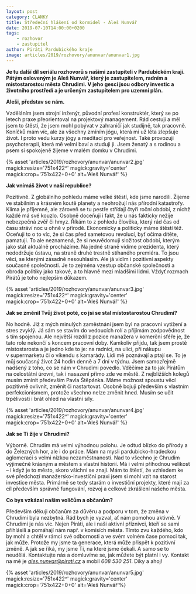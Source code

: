 ```yaml
---
layout: post
category: CLANKY
title: Středeční hlášení od kormidel - Aleš Nunvář
date: 2019-07-10T14:00:00+0200
tags: 
    - rozhovor
    - zastupitel
author: Piráti Pardubického kraje
image: articles/2019/rozhovory/anunvar/anunvar1.jpg
---
```


**Je tu další díl seriálu rozhovorů s našimi zastupiteli v Pardubickém kraji. Pátým osloveným je Aleš Nunvář, který je zastupitelem, radním a místostarostou města Chrudimi. V jeho gesci jsou odbory investic a životního prostředí a je určeným zastupitelem pro uzemní plán.**

**Aleši, představ se nám.**

Vzděláním jsem strojní inženýr, původní profesí konstruktér, který se po letech praxe přeorientoval na projektový management. Rád cestuji a měl jsem to štěstí, že jsem mohl pobývat v zahraničí jak studijně, tak pracovně. Koníčků mám víc, ale za všechny zmíním jógu, která mi už léta zlepšuje život. I proto vedu kurzy jógy a meditací pro veřejnost. Také provozuji psychoterapii, která mě velmi baví a studuji ji. Jsem ženatý a s rodinou a psem si spokojeně žijeme v malém domku v Chrudimi. 

{% asset 'articles/2019/rozhovory/anunvar/anunvar2.jpg' magick:resize='751x422^' 
magick:gravity='center' magick:crop='751x422+0+0' alt='Aleš Nunvář' %}

**Jak vnímáš život v naší republice?**

Pozitivně. Z globálního pohledu máme velké štěstí, kde jsme narodili. Žijeme ve stabilním a krásném koutě planety a neohrožují nás přírodní katastrofy. Klima je příjemné, ale zároveň se tu pestře střídají čtyři roční období, z nichž každé má své kouzlo. Osobně doceňuji i fakt, že u nás fakticky nežije nebezpečná zvěř či hmyz. Říkám to z pohledu člověka, který rád čas od času stráví noc u ohně v přírodě. 
Ekonomicky a politicky máme štěstí též. Oceňuji to o to víc, že si čas před sametovou revolucí, byť očima dítěte, pamatuji. To ale neznamená, že si neuvědomuji složitost období, kterým jako stát aktuálně procházíme. Na jedné straně vidíme prezidenta, který nedodržuje ústavu, na straně druhé trestně stíhaného premiéra. To jsou věci, se kterými zásadně nesouhlasím. Ale já vidím i pozitivní aspekty současné společnosti. Je to zejména vzestup občanské společnosti a obroda politiky jako takové, a to hlavně mezi mladšími lidmi. Vždyť rozmach Pirátů je toho nejlepším důkazem.

{% asset 'articles/2019/rozhovory/anunvar/anunvar3.jpg' magick:resize='751x422^' 
magick:gravity='center' magick:crop='751x422+0+0' alt='Aleš Nunvář' %}

**Jak se změnil Tvůj život poté, co jsi se stal místostarostou Chrudimi?**

No hodně. Již z mých minulých zaměstnání jsem byl na pracovní vytížení a stres zvyklý. Já sám se stavím do vedoucích rolí a přijímám zodpovědnost s tím spojenou. Ale největší rozdíl z pozice manažera v komerční sféře je, že tato role nekončí s koncem pracovní doby. Kamkoliv přijdu, tak jsem prostě místostarosta a je jedno kde to je: na radnici, na ulici, při nákupu v supermarketu či o víkendu s kamarády. Lidi mě poznávají a ptají se. To je můj současný život 24 hodin denně a 7 dní v týdnu.
Jsem samozřejmě nadšený z toho, co se nám v Chrudimi povedlo. Vděčíme za to jak Pirátům na celostátní úrovni, tak i nasazení přímo zde ve městě. Z nejbližších kolegů musím zmínit především Pavla Štěpánka. Máme možnost spoustu věcí pozitivně ovlivnit, změnit či nastartovat. Osobně bojuji především s vlastním perfekcionismem, protože všechno nelze změnit hned. Musím se učit trpělivosti i brát ohled na vlastní síly.

{% asset 'articles/2019/rozhovory/anunvar/anunvar4.jpg' magick:resize='751x422^' 
magick:gravity='center' magick:crop='751x422+0+0' alt='Aleš Nunvář' %}

**Jak se Ti žije v Chrudimi?**

Výborně. Chrudim má velmi výhodnou polohu. Je odtud blízko do přírody a do Železných hor, ale i do práce. Mám na mysli pardubicko-hradeckou aglomeraci s velmi nízkou nezaměstnaností. Nad to všechno je Chrudim výjimečně krásným a městem s vlastní historií. Má i velmi příhodnou velikost – i když je to město, skoro všichni se znají. 
Mám to štěstí, že vzhledem ke své předchozí manažersko-investiční praxi jsem si mohl vzít na starost investice města. Primárně se tedy starám o investiční projekty, které mají za cíl především správné fungování, rozvoj a celkové zkrášlení našeho města.

**Co bys vzkázal našim voličům a občanům?**

Především děkuji občanům za důvěru a podporu v tom, že změna v Chrudimi byla nezbytná. Rád bych je vyzval, ať nám pomohou aktivně. V Chrudimi je nás víc. Nejen Piráti, ale i naši aktivní příznivci, kteří se sami přihlásili a pomáhají nám např. v komisích města. Tímto zvu každého, kdo by mohl a chtěl  v rámci své odbornosti a ve svém volném čase pomoci tak, jak může.
Protože my jsme ta generace, která může přispět k pozitivní změně. A jak se říká, my jsme Ti, na které jsme čekali. A samo se to neudělá. Kontaktujte nás a domluvíme se, jak můžete být platní i vy. Kontakt na mě je *ales.nunvar@pirati.cz* a mobil *608 530 251*. Díky a ahoj!

{% asset 'articles/2019/rozhovory/anunvar/anunvar5.jpg' magick:resize='751x422^' 
magick:gravity='center' magick:crop='751x422+0+0' alt='Aleš Nunvář'%}
